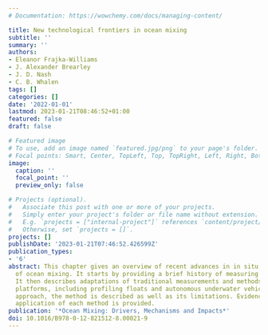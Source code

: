 ```yaml
---
# Documentation: https://wowchemy.com/docs/managing-content/

title: New technological frontiers in ocean mixing
subtitle: ''
summary: ''
authors:
- Eleanor Frajka-Williams
- J. Alexander Brearley
- J. D. Nash
- C. B. Whalen
tags: []
categories: []
date: '2022-01-01'
lastmod: 2023-01-21T08:46:52+01:00
featured: false
draft: false

# Featured image
# To use, add an image named `featured.jpg/png` to your page's folder.
# Focal points: Smart, Center, TopLeft, Top, TopRight, Left, Right, BottomLeft, Bottom, BottomRight.
image:
  caption: ''
  focal_point: ''
  preview_only: false

# Projects (optional).
#   Associate this post with one or more of your projects.
#   Simply enter your project's folder or file name without extension.
#   E.g. `projects = ["internal-project"]` references `content/project/deep-learning/index.md`.
#   Otherwise, set `projects = []`.
projects: []
publishDate: '2023-01-21T07:46:52.426599Z'
publication_types:
- '6'
abstract: This chapter gives an overview of recent advances in in situ observations
  of ocean mixing. It starts by providing a brief history of measuring ocean mixing.
  It then describes adaptations of traditional measurements and methods to autonomous
  platforms, including profiling floats and autonomous underwater vehicles. For each
  approach, the method is described as well as its limitations. Evidence for successful
  application of each method is provided.
publication: '*Ocean Mixing: Drivers, Mechanisms and Impacts*'
doi: 10.1016/B978-0-12-821512-8.00021-9
---
```

